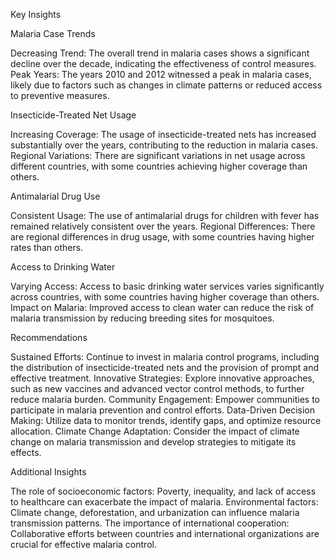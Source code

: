 Key Insights

Malaria Case Trends

Decreasing Trend: The overall trend in malaria cases shows a significant decline over the decade, indicating the effectiveness of control measures.
Peak Years: The years 2010 and 2012 witnessed a peak in malaria cases, likely due to factors such as changes in climate patterns or reduced access to preventive measures.

Insecticide-Treated Net Usage

Increasing Coverage: The usage of insecticide-treated nets has increased substantially over the years, contributing to the reduction in malaria cases.
Regional Variations: There are significant variations in net usage across different countries, with some countries achieving higher coverage than others.

Antimalarial Drug Use

Consistent Usage: The use of antimalarial drugs for children with fever has remained relatively consistent over the years.
Regional Differences: There are regional differences in drug usage, with some countries having higher rates than others.

Access to Drinking Water

Varying Access: Access to basic drinking water services varies significantly across countries, with some countries having higher coverage than others.
Impact on Malaria: Improved access to clean water can reduce the risk of malaria transmission by reducing breeding sites for mosquitoes.

Recommendations

Sustained Efforts: Continue to invest in malaria control programs, including the distribution of insecticide-treated nets and the provision of prompt and effective treatment.
Innovative Strategies: Explore innovative approaches, such as new vaccines and advanced vector control methods, to further reduce malaria burden.
Community Engagement: Empower communities to participate in malaria prevention and control efforts.
Data-Driven Decision Making: Utilize data to monitor trends, identify gaps, and optimize resource allocation.
Climate Change Adaptation: Consider the impact of climate change on malaria transmission and develop strategies to mitigate its effects.

Additional Insights

The role of socioeconomic factors: Poverty, inequality, and lack of access to healthcare can exacerbate the impact of malaria.
Environmental factors: Climate change, deforestation, and urbanization can influence malaria transmission patterns.
The importance of international cooperation: Collaborative efforts between countries and international organizations are crucial for effective malaria control.
